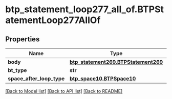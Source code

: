 # btp_statement_loop277_all_of.BTPStatementLoop277AllOf

## Properties
Name | Type | Description | Notes
------------ | ------------- | ------------- | -------------
**body** | [**btp_statement269.BTPStatement269**](BTPStatement269.md) |  | [optional] 
**bt_type** | **str** |  | [optional] 
**space_after_loop_type** | [**btp_space10.BTPSpace10**](BTPSpace10.md) |  | [optional] 

[[Back to Model list]](../README.md#documentation-for-models) [[Back to API list]](../README.md#documentation-for-api-endpoints) [[Back to README]](../README.md)


